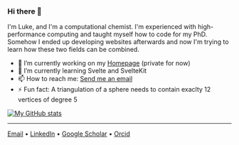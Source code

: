 ### Hi there 👋

I'm Luke, and I'm a computational chemist. I'm experienced with high-performance computing and taught myself how to code for my PhD. Somehow I ended up developing websites afterwards and now I'm trying to learn how these two fields can be combined.

- 🔭 I’m currently working on my [Homepage](https://github.com/Trombach/homepage) (private for now)
- 🌱 I’m currently learning Svelte and SvelteKit
- 📫 How to reach me: [Send me an email](mailto:TrombachL@gmail.com?subject=[GitHub])
- ⚡ Fun fact: A triangulation of a sphere needs to contain exaclty 12 vertices of degree 5

[![My GitHub stats](https://github-readme-stats.vercel.app/api?username=Trombach&count_private=true&show_icons=true&theme=vue-dark&include_all_commits=true&hide=stars)](https://github.com/anuraghazra/github-readme-stats)

---
[Email](mailto:TrombachL@gmail.com?subject=[GitHub]) &#8226; [LinkedIn](https://www.linkedin.com/in/lukas-trombach/) &#8226; [Google Scholar](https://scholar.google.co.nz/citations?user=XixhlQ4AAAAJ&hl=en) &#8226; [Orcid](https://orcid.org/0000-0001-5316-9967)

<!-- - 👯 I’m looking to collaborate on software for research -->
